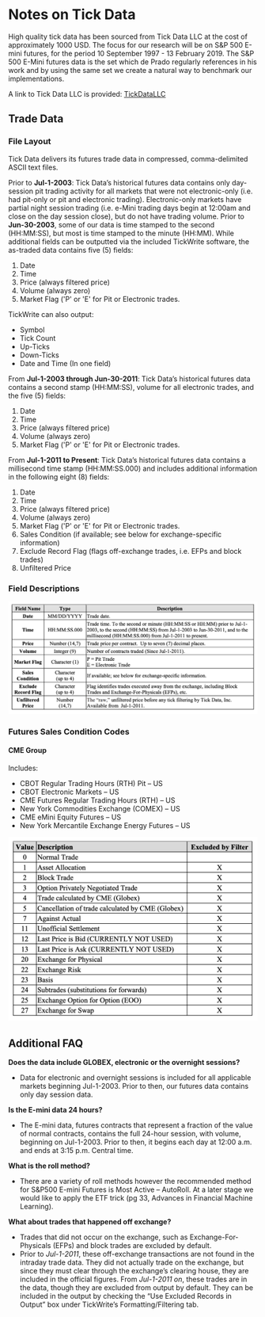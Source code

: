 # Notes on Tick Data
High quality tick data has been sourced from Tick Data LLC at the cost of approximately 1000 USD. The focus for our research will be on S&P 500 E-mini futures, for the period 10 September 1997 - 13 February 2019. The S&P 500 E-Mini futures data is the set which de Prado regularly references in his work and by using the same set we create a natural way to benchmark our implementations.

A link to Tick Data LLC is provided: [TickDataLLC](https://www.tickdata.com/)

## Trade Data
### File Layout
Tick Data delivers its futures trade data in compressed, comma-delimited ASCII text files.

Prior to **Jul-1-2003**: Tick Data’s historical futures data contains only day-session pit trading activity for all markets that were not electronic-only (i.e. had pit-only or pit and electronic trading). Electronic-only markets have partial night session trading (i.e. e-Mini trading days begin at 12:00am and close on the day session close), but do not have trading volume. Prior to **Jun-30-2003**, some of our data is time stamped to the second (HH:MM:SS), but most is time stamped to the minute (HH:MM). While additional fields can be outputted via the included TickWrite software, the as-traded data contains five (5) fields:
1. Date
2. Time
3. Price (always filtered price)
4. Volume (always zero)
5. Market Flag ('P' or 'E' for Pit or Electronic trades.

TickWrite can also output:
* Symbol
* Tick Count
* Up-Ticks
* Down-Ticks
* Date and Time (In one field)

From **Jul-1-2003 through Jun-30-2011**: Tick Data’s historical futures data contains a second stamp (HH:MM:SS), volume for all electronic trades, and the five (5) fields:
1. Date
2. Time
3. Price (always filtered price)
4. Volume (always zero)
5. Market Flag ('P' or 'E' for Pit or Electronic trades.

From **Jul-1-2011 to Present**: Tick Data’s historical futures data contains a millisecond time stamp (HH:MM:SS.000) and includes additional information in the following eight (8) fields:
1. Date
2. Time
3. Price (always filtered price)
4. Volume (always zero)
5. Market Flag ('P' or 'E' for Pit or Electronic trades.
6. Sales Condition (if available; see below for exchange-specific information)
7. Exclude Record Flag (flags off-exchange trades, i.e. EFPs and block trades)
8. Unfiltered Price

### Field Descriptions
![small_sample](images/field_descriptions.png "Field Descriptions")

### Futures Sales Condition Codes
#### CME Group
Includes:
* CBOT Regular Trading Hours (RTH) Pit – US
* CBOT Electronic Markets – US
* CME Futures Regular Trading Hours (RTH) – US
* New York Commodities Exchange (COMEX) – US
* CME eMini Equity Futures – US
* New York Mercantile Exchange Energy Futures – US

![small_sample](images/condition_codes.png "Condition Codes")

## Additional FAQ
**Does the data include GLOBEX, electronic or the overnight sessions?**
* Data for electronic and overnight sessions is included for all applicable markets beginning Jul-1-2003. Prior to then, our futures data contains only day session data.

**Is the E-mini data 24 hours?**
* The E-mini data, futures contracts that represent a fraction of the value of normal contracts, contains the full 24-hour session, with volume, beginning on Jul-1-2003. Prior to then, it begins each day at 12:00 a.m. and ends at 3:15 p.m. Central time.

**What is the roll method?**
* There are a variety of roll methods however the recommended method for S&P500 E-mini Futures is Most Active – AutoRoll. At a later stage we would like to apply the ETF trick (pg 33, Advances in Financial Machine Learning).

**What about trades that happened off exchange?**
* Trades that did not occur on the exchange, such as Exchange-For-Physicals (EFPs) and block trades are excluded by default.
* Prior to *Jul-1-2011*, these off-exchange transactions are not found in the intraday trade data. They did not actually trade on the exchange, but since they must clear through the exchange’s clearing house, they are included in the official figures. From *Jul-1-2011 on*, these trades are in the data, though they are excluded from output by default. They can be included in the output by checking the “Use Excluded Records in Output” box under TickWrite’s Formatting/Filtering tab.
